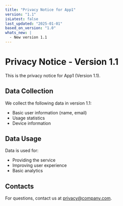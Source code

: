 ```yaml
---
title: "Privacy Notice for App1"
version: "1.1"
isLatest: false
last_updated: "2025-01-01"
based_on_version: "1.0"
whats_new: |
  - New version 1.1
---
```


# Privacy Notice - Version 1.1

This is the privacy notice for App1 (Version 1.1).

## Data Collection

We collect the following data in version 1.1:
- Basic user information (name, email)
- Usage statistics
- Device information

## Data Usage

Data is used for:
- Providing the service
- Improving user experience
- Basic analytics

## Contacts

For questions, contact us at privacy@company.com.
